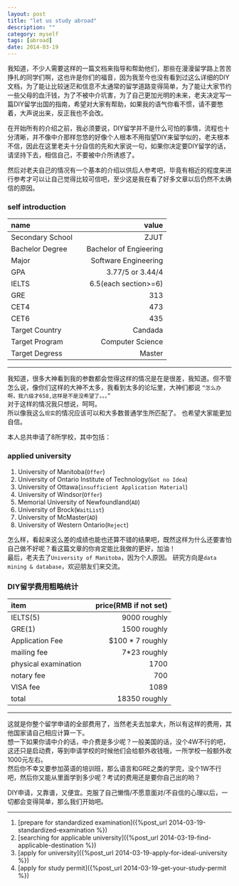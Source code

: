 ```yaml
---
layout: post
title: "let us study abroad"
description: ""
category: myself
tags: [abroad]
date: 2014-03-19
---
```


我知道，不少人需要这样的一篇文档来指导和帮助他们，那些在漫漫留学路上苦苦挣扎的同学们啊，这也许是你们的福音，因为我至今也没有看到过这么详细的DIY文档，为了能让比较迷茫和信息不太通常的留学道路变得简单，为了能让大家节约一些父母的血汗钱，为了不被中介坑害，为了自己更加光明的未来，老夫决定写一篇DIY留学出国的指南，希望对大家有帮助，如果我的语气你看不惯，请不要憋着，大声说出来，反正我也不会改。  

在开始所有的介绍之前，我必须要说，DIY留学并不是什么可怕的事情，流程也十分清晰，并不像中介那样忽悠的好像个人根本不用指望DIY来留学似的，老夫根本不信，因此在这里老夫十分自信的先和大家说一句，如果你决定要DIY留学的话，请坚持下去，相信自己，不要被中介所诱惑了。  

然后对老夫自己的情况有一个基本的介绍以供后人参考吧，毕竟有相近的程度来进行参考才可以让自己觉得比较可信吧，至少这是我在看了好多文章以后仍然不太确信的原因。  


### self introduction

name||value
:--|--|--:
Secondary School|| ZJUT
Bachelor Degree|| Bachelor of Engieering
Major||Software Engineering
GPA||3.77/5 or 3.44/4
IELTS||6.5(each section>=6)
GRE||313
CET4||473
CET6||435
Target Country||Candada
Target Program||Computer Science
Target Degress||Master


----------------

我知道，很多大神看到我的参数都会觉得这样的情况是在是很差，我知道。但不管怎么说，像你们这样的大神不太多，我看到太多的论坛里，大神们都说  `“怎么办啊，我六级才658,这样是不是没希望了。。。”`  
对于这样的情况我只想说，呵呵。   
所以像我这么`现实`的情况应该可以和大多数普通学生所匹配了。 也希望大家能更加自信。  

本人总共申请了8所学校，其中包括：  


### applied university
1. University of Manitoba(`Offer`)
2. University of Ontario Institute of Technology(`Got no Idea`)
3. University of Ottawa(`insufficient Application Material`)
4. University of Windsor(`Offer`)
5. Memorial University of Newfoundland(`AD`)
6. University of Brock(`WaitList`)
7. University of McMaster(`AD`)
8. University of Western Ontario(`Reject`)


怎么样，看起来这么差的成绩也能也还算不错的结果吧，既然这样为什么还要害怕自己做不好呢？看这篇文章的你肯定能比我做的更好，加油！  
最后，老夫去了`University of Manitoba`，因为个人原因。  研究方向是`data mining & database`，欢迎朋友们来交流。  


### DIY留学费用粗略统计

item||price(RMB if not set)
:---|---|---:
IELTS(5)||9000 roughly
GRE(1)||1500 roughly
Application Fee||$100 * 7 roughly
mailing fee||7*23 roughly
physical examination||1700
notary fee||700
VISA fee||1089
total||18350 roughly

-------------------


这就是你整个留学申请的全部费用了，当然老夫去加拿大，所以有这样的费用，其他国家请自己相应计算一下。  
想一下如果你请中介的话，中介费是多少呢？一般美国的话，没个4W不行的吧，这还只是启动费，等到申请学校的时候他们会给额外收钱哦，一所学校一般额外收1000元左右。  
然后你不幸又要参加英语的培训班，那么语言和GRE之类的学完，没个1W不行吧，然后你又能从里面学到多少呢？考试的费用还是要你自己出的哟？  

DIY申请，又靠谱，又便宜。克服了自己懒惰/不愿意面对/不自信的心理以后，一切都会变得简单，那么我们开始吧。


---------------------

1. [prepare for standardized examination]({%post_url 2014-03-19-standardized-examination %})
2. [searching for applicable university]({%post_url 2014-03-19-find-applicable-destination %})
3. [apply for university]({%post_url 2014-03-19-apply-for-ideal-university %})
4. [apply for study permit]({%post_url 2014-03-19-get-your-study-permit %})
